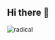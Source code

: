 ## Hi there 👋

<!--
**JanakanSureshraj/JanakanSureshraj** is a ✨ _special_ ✨ repository because its `README.md` (this file) appears on your GitHub profile.

Here are some ideas to get you started:

- 🔭 I’m currently working on ...
- 🌱 I’m currently learning ...
- 👯 I’m looking to collaborate on ...
- 🤔 I’m looking for help with ...
- 💬 Ask me about ...
- 📫 How to reach me: ...
- 😄 Pronouns: ...
- ⚡ Fun fact: ...
-->
![radical][radical_repo]

[radical_repo]: https://github-readme-stats.vercel.app/api/top-langs?username=janakansureshraj&cache_seconds=60&theme=radical&langs_count=8&layout=compact
